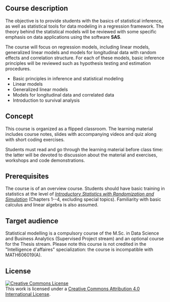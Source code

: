 ## Course description

The objective is to provide students with the basics of statistical inference, as well as statistical tools for data modeling in a regression framework. The theory behind the statistical models will be reviewed with some specific emphasis on data applications using the software **SAS**.

The course will focus on regression models, including linear models, generalized linear models and models for longitudinal data with random effects and correlation structure. For each of these models, basic inference principles will be reviewed such as hypothesis testing and estimation procedures.


- Basic principles in inference and statistical modeling
- Linear models
- Generalized linear models
- Models for longitudinal data and correlated data
- Introduction to survival analysis


## Concept

This course is organized as a flipped classroom. The learning material includes course notes, slides with accompanying videos and quiz along with short coding exercises. 

Students must read and go through the learning material before class time: the latter will be devoted to discussion about the material and exercises, workshops and code demonstrations.

## Prerequisites


The course is of an overview course. Students should have basic training in statistics at the level of [_Introductory Statistics with Randomization and Simulation_](https://www.openintro.org/book/isrs/) (Chapters 1--4, excluding special topics). Familiarity with basic calculus and linear algebra is also assumed. 

## Target audience

Statistical modelling is a compulsory course of the M.Sc. in Data Science and Business Analytics (Supervised Project stream) and an optional course for the Thesis stream. Please note this course is not credited in the "Intelligence d'affaires" specialization: the course is incompatible with MATH606019(A).

## License

<a rel="license" href="http://creativecommons.org/licenses/by/4.0/"><img alt="Creative Commons License" style="border-width:0" src="https://i.creativecommons.org/l/by/4.0/88x31.png" /></a><br />This work is licensed under a <a rel="license" href="http://creativecommons.org/licenses/by/4.0/">Creative Commons Attribution 4.0 International License</a>.

